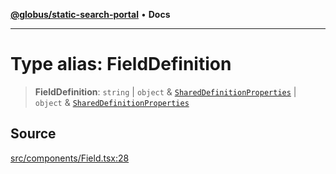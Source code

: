 [**@globus/static-search-portal**](../../README.md) • **Docs**

***

# Type alias: FieldDefinition

> **FieldDefinition**: `string` \| `object` & [`SharedDefinitionProperties`](SharedDefinitionProperties.md) \| `object` & [`SharedDefinitionProperties`](SharedDefinitionProperties.md)

## Source

[src/components/Field.tsx:28](https://github.com/globus/static-search-portal/blob/070e36d2f911e99d43e515c735c6dc05f429a795/src/components/Field.tsx#L28)
